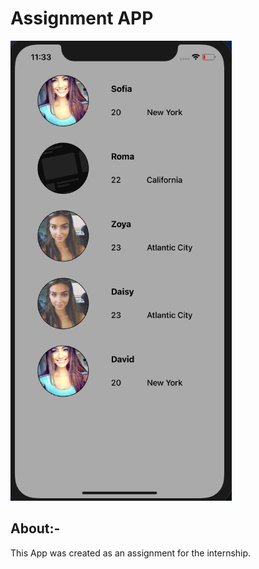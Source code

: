 #  Assignment APP

![](assignmentSc.png)

## About:-

This App was created as an assignment for the internship.

